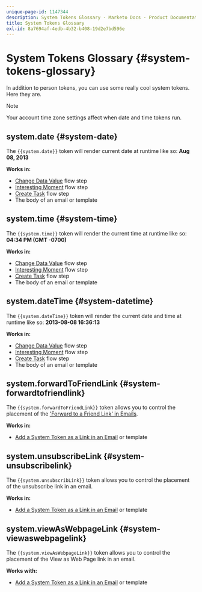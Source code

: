 ```yaml
---
unique-page-id: 1147344
description: System Tokens Glossary - Marketo Docs - Product Documentation
title: System Tokens Glossary
exl-id: 8a7694af-4edb-4b32-b408-19d2e7bd596e
---
```

# System Tokens Glossary {#system-tokens-glossary}

In addition to person tokens, you can use some really cool system tokens. Here they are.

>[!NOTE]
>
>Your account time zone settings affect when date and time tokens run.

## system.date {#system-date}

The `{{system.date}}` token will render current date at runtime like so: **Aug 08, 2013**

**Works in:**

* [Change Data Value](/help/marketo/product-docs/core-marketo-concepts/smart-campaigns/flow-actions/change-data-value.md) flow step
* [Interesting Moment](/help/marketo/product-docs/core-marketo-concepts/smart-campaigns/flow-actions/interesting-moment.md) flow step
* [Create Task](/help/marketo/product-docs/core-marketo-concepts/smart-campaigns/salesforce-flow-actions/create-task.md) flow step
* The body of an email or template

## system.time {#system-time}

The `{{system.time}}` token will render the current time at runtime like so: **04:34 PM (GMT -0700)**

**Works in:**

* [Change Data Value](/help/marketo/product-docs/core-marketo-concepts/smart-campaigns/flow-actions/change-data-value.md) flow step
* [Interesting Moment](/help/marketo/product-docs/core-marketo-concepts/smart-campaigns/flow-actions/interesting-moment.md) flow step
* [Create Task](/help/marketo/product-docs/core-marketo-concepts/smart-campaigns/salesforce-flow-actions/create-task.md) flow step
* The body of an email or template

## system.dateTime {#system-datetime}

The `{{system.dateTime}}` token will render the current date and time at runtime like so: **2013-08-08 16:36:13**

**Works in:**

* [Change Data Value](/help/marketo/product-docs/core-marketo-concepts/smart-campaigns/flow-actions/change-data-value.md) flow step
* [Interesting Moment](/help/marketo/product-docs/core-marketo-concepts/smart-campaigns/flow-actions/interesting-moment.md) flow step
* [Create Task](/help/marketo/product-docs/core-marketo-concepts/smart-campaigns/salesforce-flow-actions/create-task.md) flow step
* The body of an email or template

## system.forwardToFriendLink {#system-forwardtofriendlink}

The `{{system.forwardToFriendLink}}` token allows you to control the placement of the ['Forward to a Friend Link' in Emails](/help/marketo/product-docs/email-marketing/general/functions-in-the-editor/forward-to-a-friend-link-in-emails.md).

**Works in:**

* [Add a System Token as a Link in an Email](/help/marketo/product-docs/email-marketing/general/using-tokens/add-a-system-token-as-a-link-in-an-email.md) or template

## system.unsubscribeLink {#system-unsubscribelink}

The `{{system.unsubscribLink}}` token allows you to control the placement of the unsubscribe link in an email.

**Works in:**

* [Add a System Token as a Link in an Email](/help/marketo/product-docs/email-marketing/general/using-tokens/add-a-system-token-as-a-link-in-an-email.md) or template

## system.viewAsWebpageLink {#system-viewaswebpagelink}

The `{{system.viewAsWebpageLink}}` token allows you to control the placement of the View as Web Page link in an email.

**Works with:**

* [Add a System Token as a Link in an Email](/help/marketo/product-docs/email-marketing/general/using-tokens/add-a-system-token-as-a-link-in-an-email.md) or template
